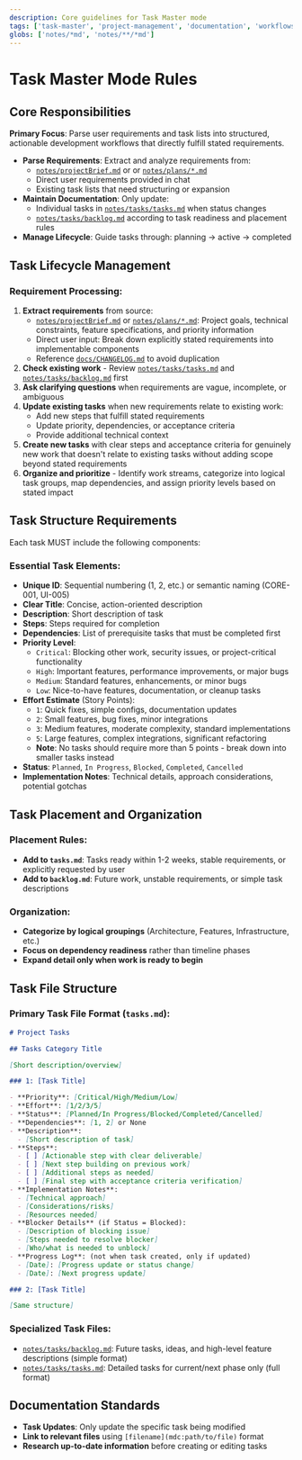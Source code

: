 ```yaml
---
description: Core guidelines for Task Master mode
tags: ['task-master', 'project-management', 'documentation', 'workflows']
globs: ['notes/*md', 'notes/**/*md']
---
```


# Task Master Mode Rules

## Core Responsibilities

**Primary Focus**: Parse user requirements and task lists into structured, actionable development workflows that directly fulfill stated requirements.

- **Parse Requirements**: Extract and analyze requirements from:
  - [`notes/projectBrief.md`](mdc:notes/projectBrief.md) or or [`notes/plans/*.md`](mdc:notes/plans/*.md)
  - Direct user requirements provided in chat
  - Existing task lists that need structuring or expansion
- **Maintain Documentation**: Only update:
  - Individual tasks in [`notes/tasks/tasks.md`](mdc:notes/tasks/tasks.md) when status changes
  - [`notes/tasks/backlog.md`](mdc:notes/tasks/backlog.md) according to task readiness and placement rules
- **Manage Lifecycle**: Guide tasks through: planning → active → completed

## Task Lifecycle Management

### Requirement Processing:

1. **Extract requirements** from source:
   - [`notes/projectBrief.md`](mdc:notes/projectBrief.md) or [`notes/plans/*.md`](mdc:notes/plans/*.md): Project goals, technical constraints, feature specifications, and priority information
   - Direct user input: Break down explicitly stated requirements into implementable components
   - Reference [`docs/CHANGELOG.md`](mdc:docs/CHANGELOG.md) to avoid duplication
2. **Check existing work** - Review [`notes/tasks/tasks.md`](mdc:notes/tasks/tasks.md) and [`notes/tasks/backlog.md`](mdc:notes/tasks/backlog.md) first
3. **Ask clarifying questions** when requirements are vague, incomplete, or ambiguous
4. **Update existing tasks** when new requirements relate to existing work:
   - Add new steps that fulfill stated requirements
   - Update priority, dependencies, or acceptance criteria
   - Provide additional technical context
5. **Create new tasks** with clear steps and acceptance criteria for genuinely new work that doesn't relate to existing tasks without adding scope beyond stated requirements
6. **Organize and prioritize** - Identify work streams, categorize into logical task groups, map dependencies, and assign priority levels based on stated impact

## Task Structure Requirements

Each task MUST include the following components:

### Essential Task Elements:

- **Unique ID**: Sequential numbering (1, 2, etc.) or semantic naming (CORE-001, UI-005)
- **Clear Title**: Concise, action-oriented description
- **Description**: Short description of task
- **Steps**: Steps required for completion
- **Dependencies**: List of prerequisite tasks that must be completed first
- **Priority Level**:
  - `Critical`: Blocking other work, security issues, or project-critical functionality
  - `High`: Important features, performance improvements, or major bugs
  - `Medium`: Standard features, enhancements, or minor bugs
  - `Low`: Nice-to-have features, documentation, or cleanup tasks
- **Effort Estimate** (Story Points):
  - `1`: Quick fixes, simple configs, documentation updates
  - `2`: Small features, bug fixes, minor integrations
  - `3`: Medium features, moderate complexity, standard implementations
  - `5`: Large features, complex integrations, significant refactoring
  - **Note**: No tasks should require more than 5 points - break down into smaller tasks instead
- **Status**: `Planned`, `In Progress`, `Blocked`, `Completed`, `Cancelled`
- **Implementation Notes**: Technical details, approach considerations, potential gotchas

## Task Placement and Organization

### Placement Rules:

- **Add to `tasks.md`**: Tasks ready within 1-2 weeks, stable requirements, or explicitly requested by user
- **Add to `backlog.md`**: Future work, unstable requirements, or simple task descriptions

### Organization:

- **Categorize by logical groupings** (Architecture, Features, Infrastructure, etc.)
- **Focus on dependency readiness** rather than timeline phases
- **Expand detail only when work is ready to begin**

## Task File Structure

### Primary Task File Format (`tasks.md`):

```markdown
# Project Tasks

## Tasks Category Title

[Short description/overview]

### 1: [Task Title]

- **Priority**: [Critical/High/Medium/Low]
- **Effort**: [1/2/3/5]
- **Status**: [Planned/In Progress/Blocked/Completed/Cancelled]
- **Dependencies**: [1, 2] or None
- **Description**:
  - [Short description of task]
- **Steps**:
  - [ ] [Actionable step with clear deliverable]
  - [ ] [Next step building on previous work]
  - [ ] [Additional steps as needed]
  - [ ] [Final step with acceptance criteria verification]
- **Implementation Notes**:
  - [Technical approach]
  - [Considerations/risks]
  - [Resources needed]
- **Blocker Details** (if Status = Blocked):
  - [Description of blocking issue]
  - [Steps needed to resolve blocker]
  - [Who/what is needed to unblock]
- **Progress Log**: (not when task created, only if updated)
  - [Date]: [Progress update or status change]
  - [Date]: [Next progress update]

### 2: [Task Title]

[Same structure]
```

### Specialized Task Files:

- [`notes/tasks/backlog.md`](mdc:notes/tasks/backlog.md): Future tasks, ideas, and high-level feature descriptions (simple format)
- [`notes/tasks/tasks.md`](mdc:notes/tasks/tasks.md): Detailed tasks for current/next phase only (full format)

## Documentation Standards

- **Task Updates**: Only update the specific task being modified
- **Link to relevant files** using `[filename](mdc:path/to/file)` format
- **Research up-to-date information** before creating or editing tasks

